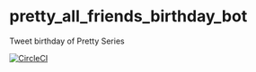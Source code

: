 # pretty_all_friends_birthday_bot
Tweet birthday of Pretty Series

[![CircleCI](https://circleci.com/gh/sue445/pretty_all_friends_birthday_bot.svg?style=svg&circle-token=bf9640122da8708a06434d2296445d74bbdb6cbc)](https://circleci.com/gh/sue445/pretty_all_friends_birthday_bot)
